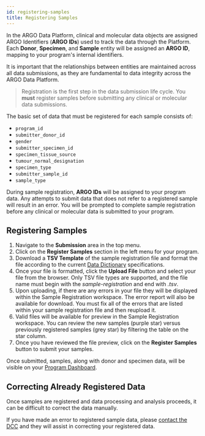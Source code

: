 ```yaml
---
id: registering-samples
title: Registering Samples
---
```


In the ARGO Data Platform, clinical and molecular data objects are assigned ARGO Identifiers (**ARGO IDs**) used to track the data through the Platform. Each **Donor**, **Specimen**, and **Sample** entity will be assigned an **ARGO ID**, mapping to your program's internal identifiers.

It is important that the relationships between entities are maintained across all data submissions, as they are fundamental to data integrity across the ARGO Data Platform.

> Registration is the first step in the data submission life cycle.  You **must** register samples before submitting any clinical or molecular data submissions.

The basic set of data that must be registered for each sample consists of:
* `program_id`
* `submitter_donor_id`
* `gender`
* `submitter_specimen_id`
* `specimen_tissue_source`
* `tumour_normal_designation`
* `specimen_type`
* `submitter_sample_id`
* `sample_type`

During sample registration, **ARGO IDs** will be assigned to your program data. Any attempts to submit data that does not refer to a registered sample will result in an error. You will be prompted to complete sample registration before any clinical or molecular data is submitted to your program.

## Registering Samples
1. Navigate to the **Submission** area in the top menu.
1. Click on the **Register Samples** section in the left menu for your program.
1. Download a **TSV Template** of the sample registration file and format the file according to the current [Data Dictionary](/dictionary) specifications.
1. Once your file is formatted, click the **Upload File** button and select your file from the browser. Only TSV file types are supported, and the file name must begin with the *sample-registration* and end with _.tsv_.
1. Upon uploading, if there are any errors in your file they will be displayed within the Sample Registration workspace. The error report will also be available for download. You must fix all of the errors that are listed within your sample registration file and then reupload it.
1. Valid files will be available for preview in the Sample Registration workspace.  You can review the new samples (purple star) versus previously registered samples (grey star) by filtering the table on the star column.
1. Once you have reviewed the file preview, click on the **Register Samples** button to submit your samples.

Once submitted, samples, along with donor and specimen data, will be visible on your [Program Dashboard](/docs/submitted-data).

## Correcting Already Registered Data
Once samples are registered and data processing and analysis proceeds, it can be difficult to correct the data manually.

If you have made an error to registered sample data, please [contact the DCC](https://platform.icgc-argo.org/contact) and they will assist in correcting your registered data.  
